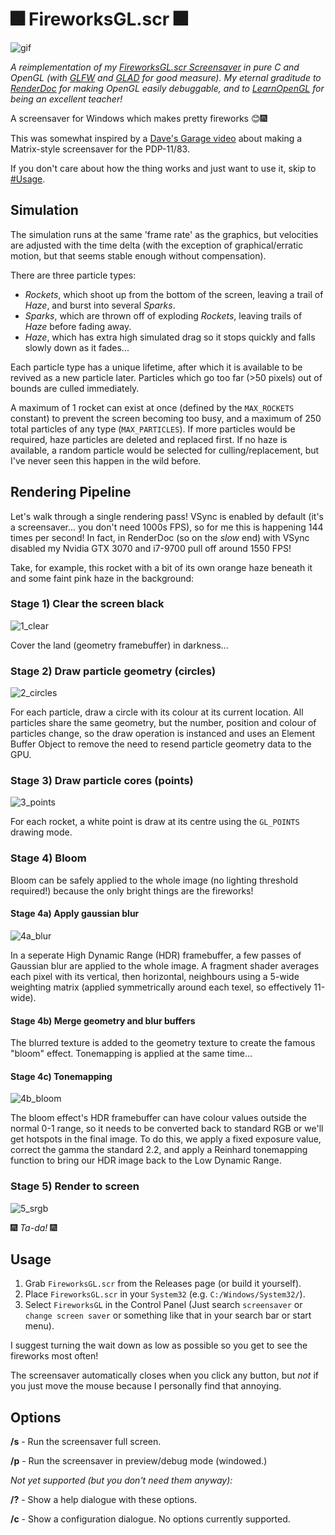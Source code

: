 ﻿# 🎆 FireworksGL.scr 🎆

![gif](fireworksgl.gif)

*A reimplementation of my [FireworksGL.scr Screensaver](https://github.com/atom-dispencer/Fireworks.scr)
    in pure C and OpenGL (with [GLFW](https://github.com/glfw/glfw) and [GLAD](https://github.com/Dav1dde/glad) 
    for good measure).
My eternal graditude to [RenderDoc](https://renderdoc.org/) for making OpenGL easily debuggable, and to 
    [LearnOpenGL](https://learnopengl.com) for being an excellent teacher!*

A screensaver for Windows which makes pretty fireworks 😊🎆

This was somewhat inspired by a [Dave's Garage video](https://www.youtube.com/watch?v=-foAV_zU2as)
   about making a Matrix-style screensaver for the PDP-11/83.

If you don't care about how the thing works and just want to use it, skip to 
    [#Usage](#Usage).

## Simulation

The simulation runs at the same 'frame rate' as the graphics, but velocities
    are adjusted with the time delta (with the exception of graphical/erratic
    motion, but that seems stable enough without compensation).

There are three particle types:
- *Rockets*, which shoot up from the bottom of the screen, leaving a trail of
    *Haze*, and burst into several *Sparks*.
- *Sparks*, which are thrown off of exploding *Rockets*, leaving trails of
    *Haze* before fading away.
- *Haze*, which has extra high simulated drag so it stops quickly and falls
    slowly down as it fades...

Each particle type has a unique lifetime, after which it is available to be
    revived as a new particle later.
Particles which go too far (>50 pixels) out of bounds are culled immediately.

A maximum of 1 rocket can exist at once (defined by the `MAX_ROCKETS` constant)
    to prevent the screen becoming too busy, and a maximum of 250 total
    particles of any type (`MAX_PARTICLES`).
If more particles would be required, haze particles are deleted and replaced
    first.
If no haze is available, a random particle would be selected for
    culling/replacement, but I've never seen this happen in the wild before.

## Rendering Pipeline

Let's walk through a single rendering pass!
VSync is enabled by default (it's a screensaver... you don't need 1000s FPS),
    so for me this is happening 144 times per second!
In fact, in RenderDoc (so on the *slow* end) with VSync disabled my Nvidia GTX 
    3070 and i7-9700 pull off around 1550 FPS!

Take, for example, this rocket with a bit of its own orange haze beneath it and
    some faint pink haze in the background:

### Stage 1) Clear the screen black
![1_clear](pipeline_photos/1_clear.jpg)

Cover the land (geometry framebuffer) in darkness...

### Stage 2) Draw particle geometry (circles)
![2_circles](pipeline_photos/2_circles.jpg)

For each particle, draw a circle with its colour at its current location.
All particles share the same geometry, but the number, position and colour of 
    particles change, so the draw operation is instanced and uses an 
    Element Buffer Object to remove the need to resend particle geometry data
    to the GPU.

### Stage 3) Draw particle cores (points)
![3_points](pipeline_photos/3_points.jpg)

For each rocket, a white point is draw at its centre using the `GL_POINTS`
    drawing mode.

### Stage 4) Bloom

Bloom can be safely applied to the whole image (no lighting threshold required!)
    because the only bright things are the fireworks!

#### Stage 4a) Apply gaussian blur
![4a_blur](pipeline_photos/4a_blur.jpg)

In a seperate High Dynamic Range (HDR) framebuffer, a few passes of Gaussian 
    blur are applied to the whole image.
A fragment shader averages each pixel with its vertical, then horizontal,
    neighbours using a 5-wide weighting matrix (applied symmetrically
    around each texel, so effectively 11-wide).

#### Stage 4b) Merge geometry and blur buffers

The blurred texture is added to the geometry texture to create the famous
    "bloom" effect.
Tonemapping is applied at the same time...

#### Stage 4c) Tonemapping
![4b_bloom](pipeline_photos/4b_bloom.jpg)

The bloom effect's HDR framebuffer can have colour values outside the normal
    0-1 range, so it needs to be converted back to standard RGB or we'll get
    hotspots in the final image.
To do this, we apply a fixed exposure value, correct the gamma the standard
    2.2, and apply a Reinhard tonemapping function to bring our HDR image
    back to the Low Dynamic Range.

### Stage 5) Render to screen
![5_srgb](pipeline_photos/5_srgb.jpg)

🎆 *Ta-da!* 🎆 

## Usage

1) Grab `FireworksGL.scr` from the Releases page (or build it yourself).
2) Place `FireworksGL.scr` in your `System32` (e.g. `C:/Windows/System32/`).
3) Select `FireworksGL` in the Control Panel (Just search `screensaver` 
   or `change screen saver` or something like that in your search bar or 
   start menu).

I suggest turning the wait down as low as possible so you get to see the
   fireworks most often!

The screensaver automatically closes when you click any button, but *not*
   if you just move the mouse because I personally find that annoying.

## Options

**/s** - Run the screensaver full screen.

**/p** - Run the screensaver in preview/debug mode (windowed.)

*Not yet supported (but you don't need them anyway):*

**/?** - Show a help dialogue with these options.

**/c** - Show a configuration dialogue. No options currently supported.
